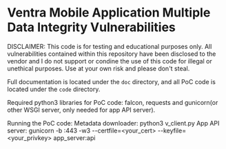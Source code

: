 # Ventra Mobile Application Multiple Data Integrity Vulnerabilities

DISCLAIMER: This code is for testing and educational purposes only. All vulnerabilities contained within this repository have been disclosed to the vendor and I do not support or condine the use of this code for illegal or unethical purposes. Use at your own risk and please don't steal.

Full documentation is located under the `doc` directory, and all PoC code is located under the `code` directory.

Required python3 libraries for PoC code: falcon, requests and gunicorn(or other WSGI server, only needed for app API server).

Running the PoC code: 
        Metadata downloader: python3 v_client.py
        App API server: gunicorn -b :443 -w3 --certfile=<your_cert> --keyfile=<your_privkey> app_server:api
